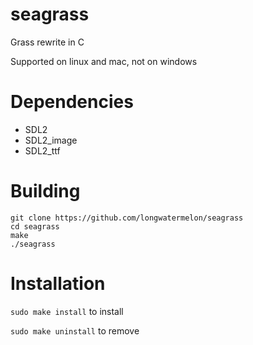 # seagrass
Grass rewrite in C

Supported on linux and mac, not on windows

# Dependencies
* SDL2
* SDL2_image
* SDL2_ttf

# Building
```
git clone https://github.com/longwatermelon/seagrass
cd seagrass
make
./seagrass
```

# Installation

`sudo make install` to install

`sudo make uninstall` to remove


